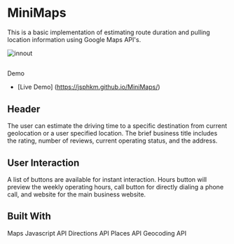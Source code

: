 # MiniMaps

This is a basic implementation of estimating route duration and pulling location information using Google Maps API's.

![innout](https://user-images.githubusercontent.com/28643797/42488911-f98d1fe8-83bc-11e8-8028-c8cd102c4cac.png)

##
Demo
* [Live Demo] (https://jsphkm.github.io/MiniMaps/)

## Header
The user can estimate the driving time to a specific destination from current geolocation or a user specified location.
The brief business title includes the rating, number of reviews, current operating status, and the address.

## User Interaction
A list of buttons are available for instant interaction.  Hours button will preview the weekly operating hours, call button for directly dialing a phone call, and website for the main business website.

## Built With
Maps Javascript API
Directions API
Places API
Geocoding API
